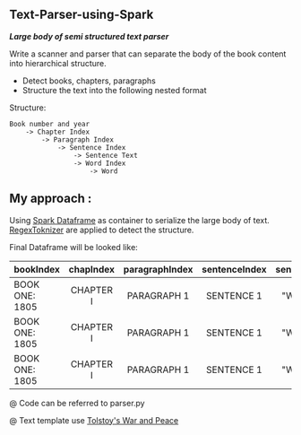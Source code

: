 ## Text-Parser-using-Spark
***Large body of semi structured text parser***

Write a scanner and parser that can separate the body of the book content into hierarchical structure.
- Detect books, chapters, paragraphs
- Structure the text into the following nested format

Structure:
    
    Book number and year
        -> Chapter Index
            -> Paragraph Index
                -> Sentence Index          
                    -> Sentence Text
                    -> Word Index
                        -> Word 
                  
## My approach : 
Using [Spark Dataframe](https://spark.apache.org/docs/2.3.0/sql-programming-guide.html) as container to serialize the large body of text. [RegexToknizer](https://spark.apache.org/docs/latest/ml-features.html#tokenizer) are applied to detect the structure.


Final Dataframe will be looked like: 

| bookIndex     | chapIndex       | paragraphIndex  | sentenceIndex  | sentenceContent  | wordIndex  | wordContent  |
| ------------- |:---------------:| :--------------:| :-------------:| :---------------:| :---------:|-------------:|
| BOOK ONE: 1805| CHAPTER I       | PARAGRAPH 1     | SENTENCE 1     | "Well, Prince,...| WORD 1     | "Well,       |
| BOOK ONE: 1805| CHAPTER I       | PARAGRAPH 1     | SENTENCE 1     | "Well, Prince,...| WORD 2     | Prince,      |
| BOOK ONE: 1805| CHAPTER I       | PARAGRAPH 1     | SENTENCE 1     | "Well, Prince,...| WORD 3     | so           |


@ Code can be referred to parser.py

@ Text template use [Tolstoy's War and Peace](http://www.gutenberg.org/ebooks/2600)


